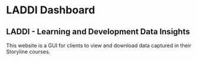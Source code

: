 # LADDI Dashboard
## LADDI - Learning and Development Data Insights
This website is a GUI for clients to view and download data captured in their Storyline courses.
